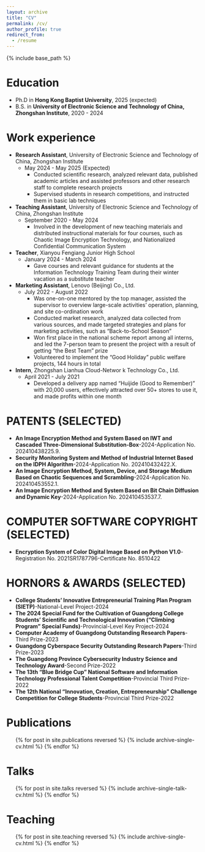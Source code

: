 ```yaml
---
layout: archive
title: "CV"
permalink: /cv/
author_profile: true
redirect_from:
  - /resume
---
```


{% include base_path %}

Education
======
* Ph.D in **Hong Kong Baptist University**, 2025 (expected)
* B.S. in **University of Electronic Science and Technology of China, Zhongshan Institute**, 2020 - 2024

Work experience
======
* **Research Assistant**, University of Electronic Science and Technology of China, Zhongshan Institute                     
  * May 2024 - May 2025 (Expected)                  
     * Conducted scientific research, analyzed relevant data, published academic articles and assisted professors and other research staff to complete research projects 
     * Supervised students in research competitions, and instructed them in basic lab techniques
* **Teaching Assistant**, University of Electronic Science and Technology of China, Zhongshan Institute                    
  * September 2020 - May 2024                               
     * Involved in the development of new teaching materials and distributed instructional materials for four courses, such as Chaotic Image Encryption Technology, and Nationalized Confidential Communication System
* **Teacher**, Xianyou Fengiang Junior High School        
  * January 2024 - March 2024                            
     * Gave courses and relevant guidance for students at the Information Technology Training Team during their winter vacation as a substitute teacher
* **Marketing Assistant**, Lenovo (Beijing) Co., Ltd.        
  * July 2022 - August 2022    
     * Was one-on-one mentored by the top manager, assisted the supervisor to overview large-scale activities’ operation, planning, and site co-ordination work 
     * Conducted market research, analyzed data collected from various sources, and made targeted strategies and plans for marketing activities, such as “Back-to-School Season” 
     * Won first place in the national scheme report among all interns, and led the 7-person team to present the project with a result of getting “the Best Team” prize
     * Volunteered to implement the “Good Holiday” public welfare projects, 144 hours in total 
* **Intern**, Zhongshan Lianhua Cloud-Networ k Technology Co., Ltd. 
  * April 2021 - July 2021
     * Developed a delivery app named “Huijide (Good to Remember)” with 20,000 users,  effectively attracted over 50+ stores to use it, and made profits within one month

  
PATENTS (SELECTED)
======
* **An Image Encryption Method and System Based on IWT and Cascaded Three-Dimensional Substitution-Box**-2024-Application No. 202410438225.9. 
* **Security Monitoring System and Method of Industrial Internet Based on the IDPH Algorithm**-2024-Application No. 202410432422.X.  
* **An Image Encryption Method, System, Device, and Storage Medium Based on Chaotic Sequences and Scrambling**-2024-Application No. 202410453552.1. 
* **An Image Encryption Method and System Based on Bit Chain Diffusion and Dynamic Key**-2024-Application No. 202410453537.7. 


COMPUTER SOFTWARE COPYRIGHT (SELECTED)
======
* **Encryption System of Color Digital Image Based on Python V1.0**-Registration No. 2021SR1787796-Certificate No. 8510422 

HORNORS & AWARDS (SELECTED)
======
* **College Students’ Innovative Entrepreneurial Training Plan Program (SIETP)**-National-Level Project-2024  
* **The 2024 Special Fund for the Cultivation of Guangdong College Students’ Scientific and Technological Innovation (“Climbing Program” Special Funds)**-Provincial-Level Key Project-2024 
* **Computer Academy of Guangdong Outstanding Research Papers**-Third Prize-2023
* **Guangdong Cyberspace Security Outstanding Research Papers**-Third Prize-2023
* **The Guangdong Province Cybersecurity Industry Science and Technology Award**-Second Prize-2022 
* **The 13th “Blue Bridge Cup” National Software and Information Technology Professional Talent Competition**-Provincial Third Prize-2022
* **The 12th National “Innovation, Creation, Entrepreneurship” Challenge Competition for College Students**-Provincial Third Prize-2022



Publications
======
  <ul>{% for post in site.publications reversed %}
    {% include archive-single-cv.html %}
  {% endfor %}</ul>
  
Talks
======
  <ul>{% for post in site.talks reversed %}
    {% include archive-single-talk-cv.html  %}
  {% endfor %}</ul>
  
Teaching
======
  <ul>{% for post in site.teaching reversed %}
    {% include archive-single-cv.html %}
  {% endfor %}</ul>
  
